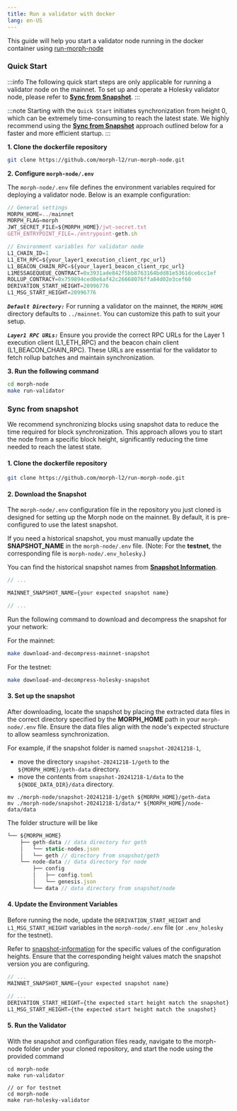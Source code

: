 ```yaml
---
title: Run a validator with docker
lang: en-US
---
```


This guide will help you start a validator node running in the docker container using [run-morph-node](https://github.com/morph-l2/run-morph-node)

### Quick Start

:::info
The following quick start steps are only applicable for running a validator node on the mainnet. To set up and operate a Holesky validator node, please refer to [**Sync from Snapshot**](#sync-from-snapshot).
:::

:::note
Starting with the `Quick Start` initiates synchronization from height 0, which can be extremely time-consuming to reach the latest state. We highly recommend using the [**Sync from Snapshot**](#sync-from-snapshot) approach outlined below for a faster and more efficient startup.
:::

**1. Clone the dockerfile repository**

```bash
git clone https://github.com/morph-l2/run-morph-node.git
```

**2. Configure `morph-node/.env`**

The `morph-node/.env` file defines the environment variables required for deploying a validator node. Below is an example configuration:

```js title="morph-node/.env"
// General settings
MORPH_HOME=../mainnet
MORPH_FLAG=morph
JWT_SECRET_FILE=${MORPH_HOME}/jwt-secret.txt
GETH_ENTRYPOINT_FILE=./entrypoint-geth.sh

// Environment variables for validator node
L1_CHAIN_ID=1
L1_ETH_RPC=${your_layer1_execution_client_rpc_url}
L1_BEACON_CHAIN_RPC=${your_layer1_beacon_client_rpc_url}
L1MESSAGEQUEUE_CONTRACT=0x3931ade842f5bb8763164bdd81e5361dce6cc1ef
ROLLUP_CONTRACY=0x759894ced0e6af42c26668076ffa84d02e3cef60
DERIVATION_START_HEIGHT=20996776
L1_MSG_START_HEIGHT=20996776
```

***`Default Directory:`***
For running a validator on the mainnet, the `MORPH_HOME` directory defaults to `../mainnet`. You can customize this path to suit your setup.

***`Layer1 RPC URLs:`***
Ensure you provide the correct RPC URLs for the Layer 1 execution client (L1_ETH_RPC) and the beacon chain client (L1_BEACON_CHAIN_RPC). These URLs are essential for the validator to fetch rollup batches and maintain synchronization.

**3. Run the following command**

```bash
cd morph-node
make run-validator
```

### Sync from snapshot

We recommend synchronizing blocks using snapshot data to reduce the time required for block synchronization. This approach allows you to start the node from a specific block height, significantly reducing the time needed to reach the latest state.

#### 1. Clone the dockerfile repository

```bash
git clone https://github.com/morph-l2/run-morph-node.git
```

#### 2. Download the Snapshot

The `morph-node/.env` configuration file in the repository you just cloned is designed for setting up the Morph node on the mainnet. By default, it is pre-configured to use the latest snapshot.

If you need a historical snapshot, you must manually update the **SNAPSHOT_NAME** in the `morph-node/.env` file. (Note: For the **testnet**, the corresponding file is `morph-node/.env_holesky`.)

You can find the historical snapshot names from [**Snapshot Information**](https://github.com/morph-l2/run-morph-node?tab=readme-ov-file#snapshot-information).

```js
// ...

MAINNET_SNAPSHOT_NAME={your expected snapshot name} 

// ...
```

Run the following command to download and decompress the snapshot for your network:

For the mainnet:

```bash
make download-and-decompress-mainnet-snapshot
```

For the testnet:
```bash
make download-and-decompress-holesky-snapshot
```

#### 3. Set up the snapshot

After downloading, locate the snapshot by placing the extracted data files in the correct directory specified by the **MORPH_HOME** path in your `morph-node/.env` file. Ensure the data files align with the node's expected structure to allow seamless synchronization.

For example, if the snapshot folder is named ```snapshot-20241218-1```,

- move the directory ```snapshot-20241218-1/geth``` to the ```${MORPH_HOME}/geth-data``` directory.
- move the contents from ```snapshot-20241218-1/data``` to the ```${NODE_DATA_DIR}/data``` directory.

```
mv ./morph-node/snapshot-20241218-1/geth ${MORPH_HOME}/geth-data
mv ./morph-node/snapshot-20241218-1/data/* ${MORPH_HOME}/node-data/data
```

The folder structure will be like 

```javascript
└── ${MORPH_HOME}
    ├── geth-data // data directory for geth
    │   └── static-nodes.json
    │   └── geth // directory from snapshot/geth   
    └── node-data // data directory for node
        ├── config
        │   ├── config.toml
        │   └── genesis.json
        └── data // data directory from snapshot/node
```

#### 4. Update the Environment Variables
Before running the node, update the `DERIVATION_START_HEIGHT` and `L1_MSG_START_HEIGHT` variables in the ```morph-node/.env``` file (or `.env_holesky` for the testnet).

Refer to [snapshot-information](https://github.com/morph-l2/run-morph-node?tab=readme-ov-file#snapshot-information) for the specific values of the configuration heights. Ensure that the corresponding height values match the snapshot version you are configuring.

```js
// ...
MAINNET_SNAPSHOT_NAME={your expected snapshot name} 

// ...
DERIVATION_START_HEIGHT={the expected start height match the snapshot}
L1_MSG_START_HEIGHT={the expected start height match the snapshot}

```

#### 5. Run the Validator
With the snapshot and configuration files ready, navigate to the morph-node folder under your cloned repository, and start the node using the provided command

```
cd morph-node
make run-validator

// or for testnet
cd morph-node
make run-holesky-validator
```
